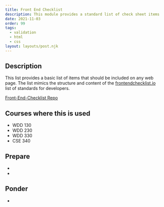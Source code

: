 ```yaml
---
title: Front End Checklist
description: This module provides a standard list of check sheet items to use as a basic page build guide.
date: 2021-11-03
order: 99
tags:
  - validation
  - html
  - css
layout: layouts/post.njk
---
```


## Description

This list provides a basic list of items that should be included on any web page. The list mimics the structure and content of the [frontendchecklist.io](https://frontendchecklist.io) list of standards for developers.

[Front-End-Checklist Repo](https://github.com/thedaviddias/Front-End-Checklist)

## Courses where this is used

- WDD 130
- WDD 230
- WDD 330
- CSE 340

## Prepare

-
- [](prepare1/)

## Ponder

- [](ponder1/)
